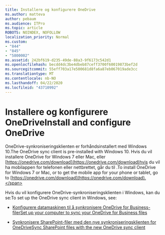 ```yaml
---
title: Installere og konfigurere OneDrive
ms.author: matteva
author: pebaum
ms.audience: ITPro
ms.topic: article
ROBOTS: NOINDEX, NOFOLLOW
localization_priority: Normal
ms.custom:
- "844"
- "845"
- "5800002"
ms.assetid: 242bf619-d235-49de-88a3-9f6173c542d1
ms.openlocfilehash: becdd4dc3be4dbeb87ceff3700f60019873bef2d
ms.sourcegitcommit: 55eff703a17e500681d8fa6a87eb067019ade3cc
ms.translationtype: MT
ms.contentlocale: nb-NO
ms.lasthandoff: 04/22/2020
ms.locfileid: "43710992"
---
```

# <a name="install-and-configure-onedrive"></a><span data-ttu-id="835fe-102">Installere og konfigurere OneDrive</span><span class="sxs-lookup"><span data-stu-id="835fe-102">Install and configure OneDrive</span></span>

<span data-ttu-id="835fe-103">OneDrive-synkroniseringsklienten er forhåndsinstallert med Windows 10.</span><span class="sxs-lookup"><span data-stu-id="835fe-103">The OneDrive sync client is pre-installed with Windows 10.</span></span> <span data-ttu-id="835fe-104">Hvis du vil installere OneDrive for Windows 7 eller Mac, eller [https://onedrive.com/download](https://onedrive.com/download)hvis du vil ha mobilappen for telefonen eller nettbrettet, går du til .</span><span class="sxs-lookup"><span data-stu-id="835fe-104">To install OneDrive for Windows 7 or Mac, or to get the mobile app for your phone or tablet, go to [https://onedrive.com/download](https://onedrive.com/download).</span></span>
  
<span data-ttu-id="835fe-105">Hvis du vil konfigurere OneDrive-synkroniseringsklienten i Windows, kan du se:</span><span class="sxs-lookup"><span data-stu-id="835fe-105">To set up the OneDrive sync client in Windows, see:</span></span>
  
- [<span data-ttu-id="835fe-106">Konfigurere datamaskinen til å synkronisere OneDrive for Business-filer</span><span class="sxs-lookup"><span data-stu-id="835fe-106">Set up your computer to sync your OneDrive for Business files</span></span>](https://go.microsoft.com/fwlink/?linkid=533375)

- [<span data-ttu-id="835fe-107">Synkronisere SharePoint-filer med den nye synkroniseringsklienten for OneDrive</span><span class="sxs-lookup"><span data-stu-id="835fe-107">Sync SharePoint files with the new OneDrive sync client</span></span>](https://go.microsoft.com/fwlink/?linkid=871666)
